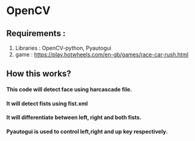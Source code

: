 # OpenCV



## Requirements :
1) Libraries : OpenCV-python, Pyautogui
2) game : https://play.hotwheels.com/en-gb/games/race-car-rush.html

## How this works?

#### This code will detect face using harcascade file.
#### It will detect fists using fist.xml
#### It will differentiate between left, right and both fists.
#### Pyautogui is used to control left,right and up key respectively.

